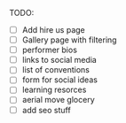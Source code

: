 TODO:

- [ ] Add hire us page
- [ ] Gallery page with filtering
- [ ] performer bios
- [ ] links to social media
- [ ] list of conventions
- [ ] form for social ideas
- [ ] learning resorces
- [ ] aerial move glocery
- [ ] add seo stuff
